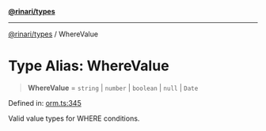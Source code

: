[**@rinari/types**](../README.md)

***

[@rinari/types](../README.md) / WhereValue

# Type Alias: WhereValue

> **WhereValue** = `string` \| `number` \| `boolean` \| `null` \| `Date`

Defined in: [orm.ts:345](https://github.com/OpenUwU/Rinari/blob/64b2f2cffd307b6e9a06908b3bbd0fb795aaaf03/packages/types/src/orm.ts#L345)

Valid value types for WHERE conditions.
